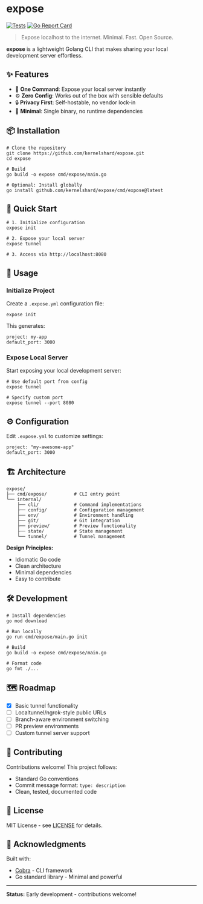 # expose

[![Tests](https://github.com/kernelshard/expose/actions/workflows/test.yml/badge.svg)](https://github.com/kernelshard/expose/actions/workflows/test.yml)
[![Go Report Card](https://goreportcard.com/badge/github.com/kernelshard/expose)](https://goreportcard.com/report/github.com/kernelshard/expose)

> Expose localhost to the internet. Minimal. Fast. Open Source.

**expose** is a lightweight Golang CLI that makes sharing your local development server effortless.

## ✨ Features

- 🚀 **One Command**: Expose your local server instantly
- ⚙️ **Zero Config**: Works out of the box with sensible defaults
- 🔒 **Privacy First**: Self-hostable, no vendor lock-in
- 🎯 **Minimal**: Single binary, no runtime dependencies

## 📦 Installation

```
# Clone the repository
git clone https://github.com/kernelshard/expose.git
cd expose

# Build
go build -o expose cmd/expose/main.go

# Optional: Install globally
go install github.com/kernelshard/expose/cmd/expose@latest
```

## 🚀 Quick Start

```
# 1. Initialize configuration
expose init

# 2. Expose your local server
expose tunnel

# 3. Access via http://localhost:8080
```

## 📖 Usage

### Initialize Project

Create a `.expose.yml` configuration file:

```
expose init
```

This generates:
```
project: my-app
default_port: 3000
```

### Expose Local Server

Start exposing your local development server:

```
# Use default port from config
expose tunnel

# Specify custom port
expose tunnel --port 8080
```

## ⚙️ Configuration

Edit `.expose.yml` to customize settings:

```
project: "my-awesome-app"
default_port: 3000
```

## 🏗️ Architecture

```
expose/
├── cmd/expose/          # CLI entry point
└── internal/
    ├── cli/             # Command implementations
    ├── config/          # Configuration management
    ├── env/             # Environment handling
    ├── git/             # Git integration
    ├── preview/         # Preview functionality
    ├── state/           # State management
    └── tunnel/          # Tunnel management
```

**Design Principles:**
- Idiomatic Go code
- Clean architecture
- Minimal dependencies
- Easy to contribute

## 🛠️ Development

```
# Install dependencies
go mod download

# Run locally
go run cmd/expose/main.go init

# Build
go build -o expose cmd/expose/main.go

# Format code
go fmt ./...
```

## 🗺️ Roadmap

- [x] Basic tunnel functionality
- [ ] Localtunnel/ngrok-style public URLs
- [ ] Branch-aware environment switching
- [ ] PR preview environments
- [ ] Custom tunnel server support

## 🤝 Contributing

Contributions welcome! This project follows:
- Standard Go conventions
- Commit message format: `type: description`
- Clean, tested, documented code

## 📝 License

MIT License - see [LICENSE](LICENSE) for details.

## 🙏 Acknowledgments

Built with:
- [Cobra](https://github.com/spf13/cobra) - CLI framework
- Go standard library - Minimal and powerful

---

**Status:** Early development - contributions welcome!
